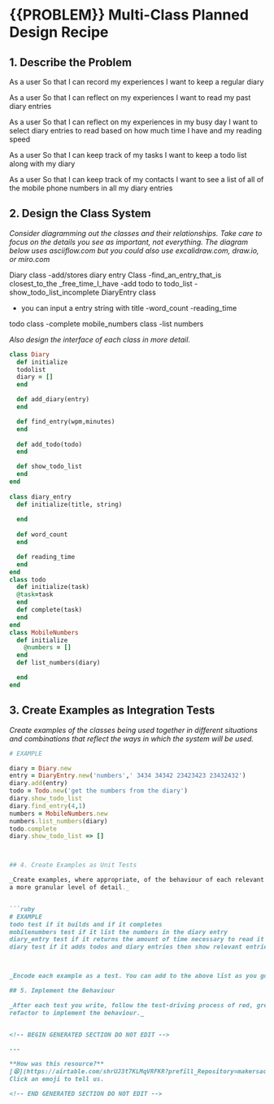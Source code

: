 # {{PROBLEM}} Multi-Class Planned Design Recipe

## 1. Describe the Problem

As a user
So that I can record my experiences
I want to keep a regular diary

As a user
So that I can reflect on my experiences
I want to read my past diary entries

As a user
So that I can reflect on my experiences in my busy day
I want to select diary entries to read based on how much time I have and my reading speed

As a user
So that I can keep track of my tasks
I want to keep a todo list along with my diary

As a user
So that I can keep track of my contacts
I want to see a list of all of the mobile phone numbers in all my diary entries



## 2. Design the Class System

_Consider diagramming out the classes and their relationships. Take care to
focus on the details you see as important, not everything. The diagram below
uses asciiflow.com but you could also use excalidraw.com, draw.io, or miro.com_

Diary class
-add/stores diary entry Class
-find_an_entry_that_is closest_to_the _free_time_I_have
-add todo to todo_list
-show_todo_list_incomplete
DiaryEntry class
- you can input a entry string with title
-word_count
-reading_time 

todo class
-complete
mobile_numbers class
-list numbers




_Also design the interface of each class in more detail._

```ruby
class Diary
  def initialize
  todolist
  diary = []
  end

  def add_diary(entry)
  end

  def find_entry(wpm,minutes)
  end
  
  def add_todo(todo)
  end

  def show_todo_list
  end
end
  
class diary_entry
  def initialize(title, string)
  
  end
  
  def word_count
  end

  def reading_time
  end
end
class todo
  def initialize(task)
  @task=task
  end
  def complete(task)
  end
end
class MobileNumbers
  def initialize
    @numbers = []
  end
  def list_numbers(diary)

  end
end
```

## 3. Create Examples as Integration Tests

_Create examples of the classes being used together in different situations and
combinations that reflect the ways in which the system will be used._

```ruby
# EXAMPLE

diary = Diary.new
entry = DiaryEntry.new('numbers',' 3434 34342 23423423 23432432')
diary.add(entry)
todo = Todo.new('get the numbers from the diary')
diary.show_todo_list
diary.find_entry(4,1)
numbers = MobileNumbers.new
numbers.list_numbers(diary)
todo.complete
diary.show_todo_list => []



## 4. Create Examples as Unit Tests

_Create examples, where appropriate, of the behaviour of each relevant class at
a more granular level of detail._


```ruby
# EXAMPLE
todo test if it builds and if it completes
mobilenumbers test if it list the numbers in the diary entry 
diary_entry test if it returns the amount of time necessary to read it 
diary test if it adds todos and diary entries then show relevant entries 



_Encode each example as a test. You can add to the above list as you go._

## 5. Implement the Behaviour

_After each test you write, follow the test-driving process of red, green,
refactor to implement the behaviour._


<!-- BEGIN GENERATED SECTION DO NOT EDIT -->

---

**How was this resource?**  
[😫](https://airtable.com/shrUJ3t7KLMqVRFKR?prefill_Repository=makersacademy%2Fgolden-square&prefill_File=resources%2Fmulti_class_recipe_template.md&prefill_Sentiment=😫) [😕](https://airtable.com/shrUJ3t7KLMqVRFKR?prefill_Repository=makersacademy%2Fgolden-square&prefill_File=resources%2Fmulti_class_recipe_template.md&prefill_Sentiment=😕) [😐](https://airtable.com/shrUJ3t7KLMqVRFKR?prefill_Repository=makersacademy%2Fgolden-square&prefill_File=resources%2Fmulti_class_recipe_template.md&prefill_Sentiment=😐) [🙂](https://airtable.com/shrUJ3t7KLMqVRFKR?prefill_Repository=makersacademy%2Fgolden-square&prefill_File=resources%2Fmulti_class_recipe_template.md&prefill_Sentiment=🙂) [😀](https://airtable.com/shrUJ3t7KLMqVRFKR?prefill_Repository=makersacademy%2Fgolden-square&prefill_File=resources%2Fmulti_class_recipe_template.md&prefill_Sentiment=😀)  
Click an emoji to tell us.

<!-- END GENERATED SECTION DO NOT EDIT -->